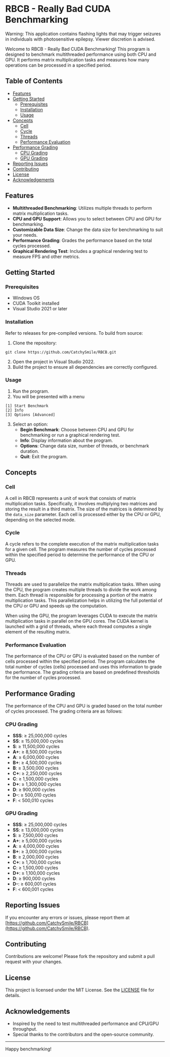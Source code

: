 # RBCB - Really Bad CUDA Benchmarking
Warning: This application contains flashing lights that may trigger seizures in individuals with photosensitive epilepsy. Viewer discretion is advised.

Welcome to RBCB - Really Bad CUDA Benchmarking! This program is designed to benchmark multithreaded performance using both CPU and GPU. It performs matrix multiplication tasks and measures how many operations can be processed in a specified period.

## Table of Contents

- [Features](#features)
- [Getting Started](#getting-started)
  - [Prerequisites](#prerequisites)
  - [Installation](#installation)
  - [Usage](#usage)
- [Concepts](#concepts)
  - [Cell](#cell)
  - [Cycle](#cycle)
  - [Threads](#threads)
  - [Performance Evaluation](#performance-evaluation)
- [Performance Grading](#performance-grading)
  - [CPU Grading](#cpu-grading)
  - [GPU Grading](#gpu-grading)
- [Reporting Issues](#reporting-issues)
- [Contributing](#contributing)
- [License](#license)
- [Acknowledgements](#acknowledgements)

## Features

- **Multithreaded Benchmarking**: Utilizes multiple threads to perform matrix multiplication tasks.
- **CPU and GPU Support**: Allows you to select between CPU and GPU for benchmarking.
- **Customizable Data Size**: Change the data size for benchmarking to suit your needs.
- **Performance Grading**: Grades the performance based on the total cycles processed.
- **Graphical Rendering Test**: Includes a graphical rendering test to measure FPS and other metrics.

## Getting Started

### Prerequisites

- Windows OS
- CUDA Toolkit installed
- Visual Studio 2021 or later

### Installation

Refer to releases for pre-compiled versions. To build from source:

1. Clone the repository:
```
git clone https://github.com/CatchySmile/RBCB.git
```
2. Open the project in Visual Studio 2022.
3. Build the project to ensure all dependencies are correctly configured.

### Usage

1. Run the program.
2. You will be presented with a menu
```
[1] Start Benchmark
[2] Info
[3] Options [Advanced]
```
3. Select an option:
    - **Begin Benchmark**: Choose between CPU and GPU for benchmarking or run a graphical rendering test.
    - **Info**: Display information about the program.
    - **Options**: Change data size, number of threads, or benchmark duration.
    - **Quit**: Exit the program.

## Concepts

### Cell

A cell in RBCB represents a unit of work that consists of matrix multiplication tasks. Specifically, it involves multiplying two matrices and storing the result in a third matrix. The size of the matrices is determined by the `data_size` parameter. Each cell is processed either by the CPU or GPU, depending on the selected mode.

### Cycle

A cycle refers to the complete execution of the matrix multiplication tasks for a given cell. The program measures the number of cycles processed within the specified period to determine the performance of the CPU or GPU.

### Threads

Threads are used to parallelize the matrix multiplication tasks. When using the CPU, the program creates multiple threads to divide the work among them. Each thread is responsible for processing a portion of the matrix multiplication tasks. This parallelization helps in utilizing the full potential of the CPU or GPU and speeds up the computation.

When using the GPU, the program leverages CUDA to execute the matrix multiplication tasks in parallel on the GPU cores. The CUDA kernel is launched with a grid of threads, where each thread computes a single element of the resulting matrix.

### Performance Evaluation

The performance of the CPU or GPU is evaluated based on the number of cells processed within the specified period. The program calculates the total number of cycles (cells) processed and uses this information to grade the performance. The grading criteria are based on predefined thresholds for the number of cycles processed.

## Performance Grading

The performance of the CPU and GPU is graded based on the total number of cycles processed. The grading criteria are as follows:

### CPU Grading

- **SSS**: ≥ 25,000,000 cycles
- **SS**: ≥ 15,000,000 cycles
- **S**: ≥ 11,500,000 cycles
- **A+**: ≥ 8,500,000 cycles
- **A**: ≥ 6,000,000 cycles
- **B+**: ≥ 4,500,000 cycles
- **B**: ≥ 3,500,000 cycles
- **C+**: ≥ 2,250,000 cycles
- **C**: ≥ 1,500,000 cycles
- **D+**: ≥ 1,300,000 cycles
- **D**: ≥ 900,000 cycles
- **D-**: ≥ 500,010 cycles
- **F**: < 500,010 cycles

### GPU Grading

- **SSS**: ≥ 25,000,000 cycles
- **SS**: ≥ 13,000,000 cycles
- **S**: ≥ 7,500,000 cycles
- **A+**: ≥ 5,000,000 cycles
- **A**: ≥ 4,000,000 cycles
- **B+**: ≥ 3,000,000 cycles
- **B**: ≥ 2,000,000 cycles
- **C+**: ≥ 1,700,000 cycles
- **C**: ≥ 1,500,000 cycles
- **D+**: ≥ 1,100,000 cycles
- **D**: ≥ 900,000 cycles
- **D-**: ≥ 600,001 cycles
- **F**: < 600,001 cycles

## Reporting Issues

If you encounter any errors or issues, please report them at [https://github.com/CatchySmile/RBCB](https://github.com/CatchySmile/RBCB).

## Contributing

Contributions are welcome! Please fork the repository and submit a pull request with your changes.

## License

This project is licensed under the MIT License. See the [LICENSE](LICENSE) file for details.

## Acknowledgements

- Inspired by the need to test multithreaded performance and CPU/GPU throughput.
- Special thanks to the contributors and the open-source community.

---

Happy benchmarking!
